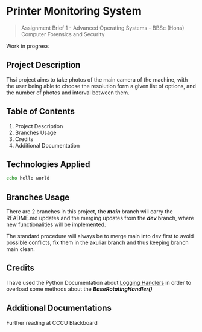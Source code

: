# Printer Monitoring System

> Assignment Brief 1  - Advanced Operating Systems - BBSc (Hons) Computer Forensics and Security

Work in progress

## Project Description

Thsi project aims to take photos of the main camera of the machine, with the user being able to choose the resolution form a given list of options, and the number of photos and interval between them.

## Table of Contents

1. Project Description
2. Branches Usage
3. Credits
4. Additional Documentation

## Technologies Applied

```bash
echo hello world
```

## Branches Usage

There are 2 branches in this project, the __*main*__ branch will carry the README.md updates and the merging updates from the __*dev*__ branch, where new functionalities will be implemented.

The standard procedure will always be to merge main into dev first to avoid possible conflicts, fix them in the axuliar branch and thus keeping branch main clean.

## Credits

I have used the Python Documentation about [Logging Handlers](https://docs.python.org/3/howto/logging.html#useful-handlers) in order to overload some methods about the __*BaseRotatingHandler()*__

## Additional Documentations

Further reading at CCCU Blackboard
